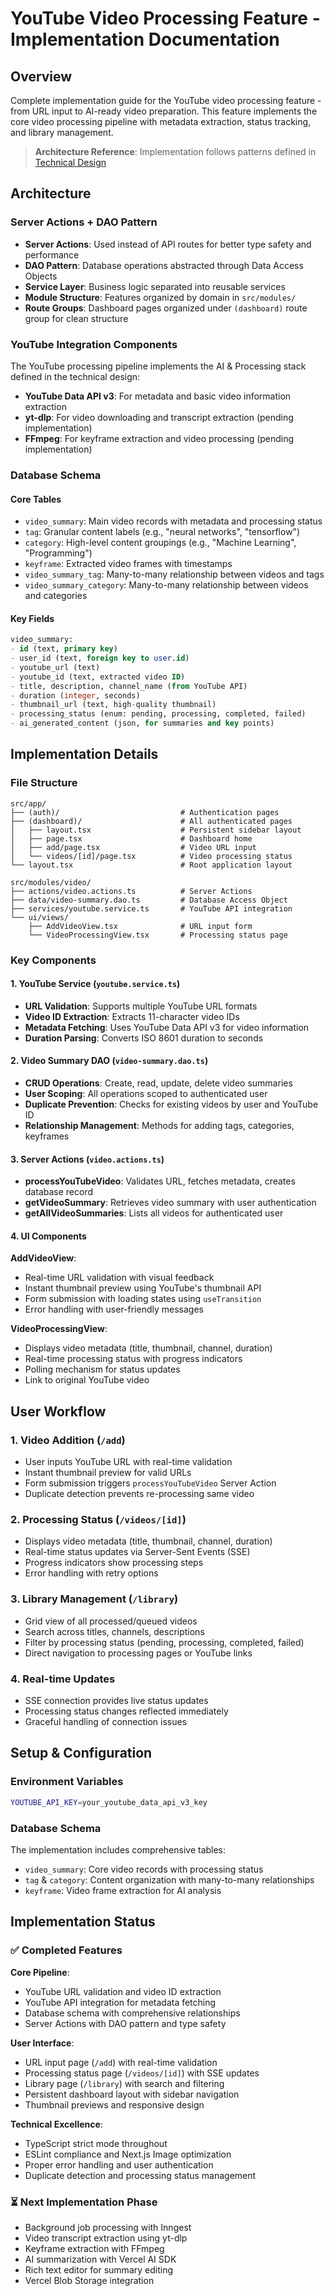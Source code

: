 # YouTube Video Processing Feature - Implementation Documentation

## Overview

Complete implementation guide for the YouTube video processing feature - from URL input to AI-ready video preparation. This feature implements the core video processing pipeline with metadata extraction, status tracking, and library management.

> **Architecture Reference**: Implementation follows patterns defined in [Technical Design](./design.md)

## Architecture

### Server Actions + DAO Pattern
- **Server Actions**: Used instead of API routes for better type safety and performance
- **DAO Pattern**: Database operations abstracted through Data Access Objects
- **Service Layer**: Business logic separated into reusable services
- **Module Structure**: Features organized by domain in `src/modules/`
- **Route Groups**: Dashboard pages organized under `(dashboard)` route group for clean structure

### YouTube Integration Components
The YouTube processing pipeline implements the AI & Processing stack defined in the technical design:
- **YouTube Data API v3**: For metadata and basic video information extraction
- **yt-dlp**: For video downloading and transcript extraction (pending implementation)
- **FFmpeg**: For keyframe extraction and video processing (pending implementation)

### Database Schema

#### Core Tables
- `video_summary`: Main video records with metadata and processing status
- `tag`: Granular content labels (e.g., "neural networks", "tensorflow")
- `category`: High-level content groupings (e.g., "Machine Learning", "Programming")  
- `keyframe`: Extracted video frames with timestamps
- `video_summary_tag`: Many-to-many relationship between videos and tags
- `video_summary_category`: Many-to-many relationship between videos and categories

#### Key Fields
```sql
video_summary:
- id (text, primary key)
- user_id (text, foreign key to user.id)
- youtube_url (text)
- youtube_id (text, extracted video ID)
- title, description, channel_name (from YouTube API)
- duration (integer, seconds)
- thumbnail_url (text, high-quality thumbnail)
- processing_status (enum: pending, processing, completed, failed)
- ai_generated_content (json, for summaries and key points)
```

## Implementation Details

### File Structure
```
src/app/
├── (auth)/                           # Authentication pages
├── (dashboard)/                      # All authenticated pages
│   ├── layout.tsx                    # Persistent sidebar layout
│   ├── page.tsx                      # Dashboard home
│   ├── add/page.tsx                  # Video URL input
│   └── videos/[id]/page.tsx          # Video processing status
└── layout.tsx                        # Root application layout

src/modules/video/
├── actions/video.actions.ts          # Server Actions
├── data/video-summary.dao.ts         # Database Access Object
├── services/youtube.service.ts       # YouTube API integration
└── ui/views/
    ├── AddVideoView.tsx              # URL input form
    └── VideoProcessingView.tsx       # Processing status page
```

### Key Components

#### 1. YouTube Service (`youtube.service.ts`)
- **URL Validation**: Supports multiple YouTube URL formats
- **Video ID Extraction**: Extracts 11-character video IDs
- **Metadata Fetching**: Uses YouTube Data API v3 for video information
- **Duration Parsing**: Converts ISO 8601 duration to seconds

#### 2. Video Summary DAO (`video-summary.dao.ts`)
- **CRUD Operations**: Create, read, update, delete video summaries
- **User Scoping**: All operations scoped to authenticated user
- **Duplicate Prevention**: Checks for existing videos by user and YouTube ID
- **Relationship Management**: Methods for adding tags, categories, keyframes

#### 3. Server Actions (`video.actions.ts`)
- **processYouTubeVideo**: Validates URL, fetches metadata, creates database record
- **getVideoSummary**: Retrieves video summary with user authentication
- **getAllVideoSummaries**: Lists all videos for authenticated user

#### 4. UI Components

**AddVideoView**:
- Real-time URL validation with visual feedback
- Instant thumbnail preview using YouTube's thumbnail API
- Form submission with loading states using `useTransition`
- Error handling with user-friendly messages

**VideoProcessingView**:
- Displays video metadata (title, thumbnail, channel, duration)
- Real-time processing status with progress indicators
- Polling mechanism for status updates
- Link to original YouTube video

## User Workflow

### 1. Video Addition (`/add`)
- User inputs YouTube URL with real-time validation
- Instant thumbnail preview for valid URLs
- Form submission triggers `processYouTubeVideo` Server Action
- Duplicate detection prevents re-processing same video

### 2. Processing Status (`/videos/[id]`)
- Displays video metadata (title, thumbnail, channel, duration)
- Real-time status updates via Server-Sent Events (SSE)
- Progress indicators show processing steps
- Error handling with retry options

### 3. Library Management (`/library`)
- Grid view of all processed/queued videos
- Search across titles, channels, descriptions
- Filter by processing status (pending, processing, completed, failed)
- Direct navigation to processing pages or YouTube links

### 4. Real-time Updates
- SSE connection provides live status updates
- Processing status changes reflected immediately
- Graceful handling of connection issues

## Setup & Configuration

### Environment Variables
```bash
YOUTUBE_API_KEY=your_youtube_data_api_v3_key
```

### Database Schema
The implementation includes comprehensive tables:
- `video_summary`: Core video records with processing status
- `tag` & `category`: Content organization with many-to-many relationships
- `keyframe`: Video frame extraction for AI analysis

## Implementation Status

### ✅ Completed Features

**Core Pipeline**:
- YouTube URL validation and video ID extraction
- YouTube API integration for metadata fetching  
- Database schema with comprehensive relationships
- Server Actions with DAO pattern and type safety

**User Interface**:
- URL input page (`/add`) with real-time validation
- Processing status page (`/videos/[id]`) with SSE updates
- Library page (`/library`) with search and filtering
- Persistent dashboard layout with sidebar navigation
- Thumbnail previews and responsive design

**Technical Excellence**:
- TypeScript strict mode throughout
- ESLint compliance and Next.js Image optimization
- Proper error handling and user authentication
- Duplicate detection and processing status management

### ⏳ Next Implementation Phase
- Background job processing with Inngest
- Video transcript extraction using yt-dlp
- Keyframe extraction with FFmpeg
- AI summarization with Vercel AI SDK
- Rich text editor for summary editing
- Vercel Blob Storage integration